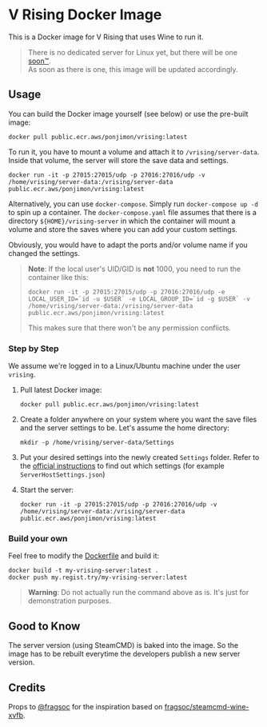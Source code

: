 
# V Rising Docker Image
This is a Docker image for V Rising that uses Wine to run it.

> There is no dedicated server for Linux yet, but there will be one [soon™](https://github.com/StunlockStudios/vrising-dedicated-server-instructions/issues/1#issuecomment-1129496258).  
> As soon as there is one, this image will be updated accordingly.

## Usage
You can build the Docker image yourself (see below) or use the pre-built image:

 ```console
docker pull public.ecr.aws/ponjimon/vrising:latest
 ```

To run it, you have to mount a volume and attach it to `/vrising/server-data`.
Inside that volume, the server will store the save data and settings.


 ```console
 docker run -it -p 27015:27015/udp -p 27016:27016/udp -v /home/vrising/server-data:/vrising/server-data public.ecr.aws/ponjimon/vrising:latest
 ```
 
 Alternatively, you can use `docker-compose`. Simply run `docker-compose up -d` to spin up a container. The `docker-compose.yaml` file assumes that there is a directory `${HOME}/vrising-server` in which the container will mount a volume and store the saves where you can add your custom settings.

Obviously, you would have to adapt the ports and/or volume name if you changed the settings.

> **Note**: If the local user's UID/GID is **not** 1000, you need to run the container like this:
> 
> ```console
> docker run -it -p 27015:27015/udp -p 27016:27016/udp -e LOCAL_USER_ID=`id -u $USER` -e LOCAL_GROUP_ID=`id -g $USER` -v /home/vrising/server-data:/vrising/server-data public.ecr.aws/ponjimon/vrising:latest
> ```
>
> This makes sure that there won't be any permission conflicts.

### Step by Step

We assume we're logged in to a Linux/Ubuntu machine under the user `vrising`.

1. Pull latest Docker image:

     ```console
     docker pull public.ecr.aws/ponjimon/vrising:latest
     ```
2. Create a folder anywhere on your system where you want the save files and the server settings to be. Let's assume the home directory:

     ```console
     mkdir -p /home/vrising/server-data/Settings
     ```
3. Put your desired settings into the newly created `Settings` folder. Refer to the [official instructions](https://github.com/StunlockStudios/vrising-dedicated-server-instructions) to find out which settings (for example `ServerHostSettings.json`)
4. Start the server:

     ```console
     docker run -it -p 27015:27015/udp -p 27016:27016/udp -v /home/vrising/server-data:/vrising/server-data public.ecr.aws/ponjimon/vrising:latest
     ```

### Build your own

Feel free to modify the [Dockerfile](https://github.com/Ponjimon/vrising-docker/blob/main/Dockerfile) and build it:

```console
docker build -t my-vrising-server:latest .
docker push my.regist.try/my-vrising-server:latest
```

> **Warning**: Do not actually run the command above as is. It's just for demonstration purposes.

## Good to Know

The server version (using SteamCMD) is baked into the image. So the image has to be rebuilt everytime the developers publish a new server version.

## Credits

Props to [@fragsoc](https://github.com/fragsoc) for the inspiration based on [fragsoc/steamcmd-wine-xvfb](https://github.com/FragSoc/steamcmd-wine-xvfb-docker).
